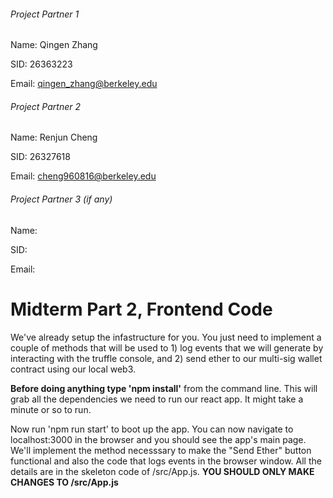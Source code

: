 ###### Project Partner 1

Name: Qingen Zhang

SID: 26363223

Email: qingen_zhang@berkeley.edu

###### Project Partner 2

Name: Renjun Cheng

SID: 26327618

Email: cheng960816@berkeley.edu

###### Project Partner 3 (if any)

Name:

SID:

Email:

# Midterm Part 2, Frontend  Code

We've already setup the infastructure for you. You just need to implement a couple of methods that will be used to 1) log events that we will generate by interacting with the truffle console, and 2) send ether to our multi-sig wallet contract using our local web3. 

**Before doing anything type 'npm install'** from the command line. This will grab all the dependencies we need to run our react app. It might take a minute or so to run. 

Now run 'npm run start' to boot up the app. You can now navigate to localhost:3000 in the browser and you should see the app's main page. We'll implement the method necesssary to make the "Send Ether" button functional and also the code that logs events in the browser window. All the details are in the skeleton code of /src/App.js. **YOU SHOULD ONLY MAKE CHANGES TO /src/App.js**
